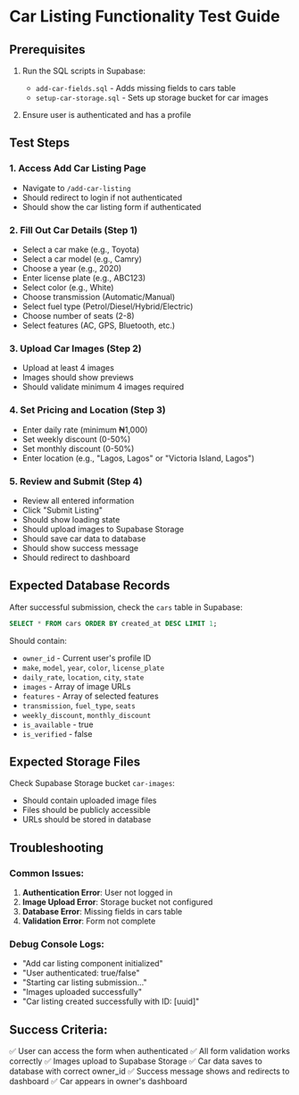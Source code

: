 # Car Listing Functionality Test Guide

## Prerequisites
1. Run the SQL scripts in Supabase:
   - `add-car-fields.sql` - Adds missing fields to cars table
   - `setup-car-storage.sql` - Sets up storage bucket for car images

2. Ensure user is authenticated and has a profile

## Test Steps

### 1. Access Add Car Listing Page
- Navigate to `/add-car-listing`
- Should redirect to login if not authenticated
- Should show the car listing form if authenticated

### 2. Fill Out Car Details (Step 1)
- Select a car make (e.g., Toyota)
- Select a car model (e.g., Camry)
- Choose a year (e.g., 2020)
- Enter license plate (e.g., ABC123)
- Select color (e.g., White)
- Choose transmission (Automatic/Manual)
- Select fuel type (Petrol/Diesel/Hybrid/Electric)
- Choose number of seats (2-8)
- Select features (AC, GPS, Bluetooth, etc.)

### 3. Upload Car Images (Step 2)
- Upload at least 4 images
- Images should show previews
- Should validate minimum 4 images required

### 4. Set Pricing and Location (Step 3)
- Enter daily rate (minimum ₦1,000)
- Set weekly discount (0-50%)
- Set monthly discount (0-50%)
- Enter location (e.g., "Lagos, Lagos" or "Victoria Island, Lagos")

### 5. Review and Submit (Step 4)
- Review all entered information
- Click "Submit Listing"
- Should show loading state
- Should upload images to Supabase Storage
- Should save car data to database
- Should show success message
- Should redirect to dashboard

## Expected Database Records

After successful submission, check the `cars` table in Supabase:

```sql
SELECT * FROM cars ORDER BY created_at DESC LIMIT 1;
```

Should contain:
- `owner_id` - Current user's profile ID
- `make`, `model`, `year`, `color`, `license_plate`
- `daily_rate`, `location`, `city`, `state`
- `images` - Array of image URLs
- `features` - Array of selected features
- `transmission`, `fuel_type`, `seats`
- `weekly_discount`, `monthly_discount`
- `is_available` - true
- `is_verified` - false

## Expected Storage Files

Check Supabase Storage bucket `car-images`:
- Should contain uploaded image files
- Files should be publicly accessible
- URLs should be stored in database

## Troubleshooting

### Common Issues:
1. **Authentication Error**: User not logged in
2. **Image Upload Error**: Storage bucket not configured
3. **Database Error**: Missing fields in cars table
4. **Validation Error**: Form not complete

### Debug Console Logs:
- "Add car listing component initialized"
- "User authenticated: true/false"
- "Starting car listing submission..."
- "Images uploaded successfully"
- "Car listing created successfully with ID: [uuid]"

## Success Criteria:
✅ User can access the form when authenticated
✅ All form validation works correctly
✅ Images upload to Supabase Storage
✅ Car data saves to database with correct owner_id
✅ Success message shows and redirects to dashboard
✅ Car appears in owner's dashboard

